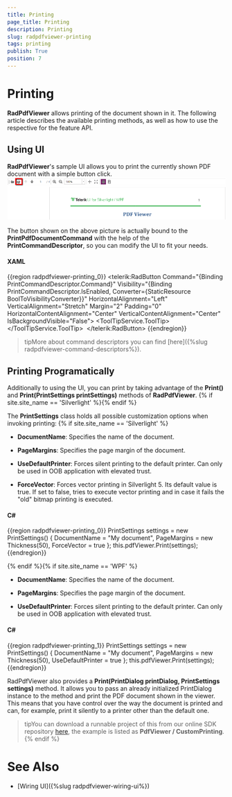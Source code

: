 ```yaml
---
title: Printing
page_title: Printing
description: Printing
slug: radpdfviewer-printing
tags: printing
publish: True
position: 7
---
```


# Printing



__RadPdfViewer__ allows printing of the document shown in it. The following article describes the available printing
        methods, as well as how to use the respective for the feature API.
      

## Using UI

__RadPdfViewer__'s sample UI allows you to print the currently shown PDF document with a simple button click.
        ![Rad Pdf Viewer Printing 03](images/RadPdfViewer_Printing_03.png)

The button shown on the above picture is actually bound to the __PrintPdfDocumentCommand__ with the help of the
          __PrintCommandDescriptor__, so you can modify the UI to fit your needs.
        

#### __XAML__

{{region radpdfviewer-printing_0}}
	      <telerik:RadButton Command="{Binding PrintCommandDescriptor.Command}" Visibility="{Binding PrintCommandDescriptor.IsEnabled, Converter={StaticResource BoolToVisibilityConverter}}" HorizontalAlignment="Left" VerticalAlignment="Stretch" Margin="2" Padding="0" HorizontalContentAlignment="Center" VerticalContentAlignment="Center" IsBackgroundVisible="False">
	        <ToolTipService.ToolTip>
	          <TextBlock Text="Print" />
	        </ToolTipService.ToolTip>
	        <Image Source="/Telerik.Windows.Controls.FixedDocumentViewers;component/Images/printer.png" Stretch="None" />
	      </telerik:RadButton>
	{{endregion}}



>tipMore about command descriptors you can find [here]({%slug radpdfviewer-command-descriptors%}).
          

## Printing Programatically

Additionally to using the UI, you can print by taking advantage of the __Print()__ and
          __Print(PrintSettings printSettings)__ methods of __RadPdfViewer__.
        {% if site.site_name == 'Silverlight' %}{% endif %}

The __PrintSettings__ class holds all possible customization options when invoking printing:
        {% if site.site_name == 'Silverlight' %}

* __DocumentName__: Specifies the name of the document.
              

* __PageMargins__: Specifies the page margin of the document.
              

* __UseDefaultPrinter__: Forces silent printing to the default printer. Can only be used in OOB application with
                elevated trust.
              

* __ForceVector__: Forces vector printing in Silverlight 5. Its default value is true. If set to false, tries to
                execute vector printing and in case it fails the "old" bitmap printing is executed.
              

#### __C#__

{{region radpdfviewer-printing_0}}
	    PrintSettings settings = new PrintSettings()
	    {
	        DocumentName = "My document",
	        PageMargins = new Thickness(50),
	        ForceVector = true
	    };
	    this.pdfViewer.Print(settings);
	{{endregion}}

{% endif %}{% if site.site_name == 'WPF' %}

* __DocumentName__: Specifies the name of the document.
              

* __PageMargins__: Specifies the page margin of the document.
              

* __UseDefaultPrinter__: Forces silent printing to the default printer. Can only be used in OOB application with
                elevated trust.
              

#### __C#__

{{region radpdfviewer-printing_1}}
	    PrintSettings settings = new PrintSettings()
	    {
	        DocumentName = "My document",
	        PageMargins = new Thickness(50),
	        UseDefaultPrinter = true
	    };
	    this.pdfViewer.Print(settings);
	{{endregion}}



RadPdfViewer also provides a __Print(PrintDialog printDialog, PrintSettings settings)__ method. It allows you to pass an
            already initialized PrintDialog instance to the method and print the PDF document shown in the viewer. This means that you have control over the
            way the document is printed and can, for example, print it silently to a printer other than the default one.
          

>tipYou can download a runnable project of this from our online SDK repository
              [here](https://github.com/telerik/xaml-sdk), the example is listed as __PdfViewer / CustomPrinting__.
            {% endif %}

# See Also

 * [Wiring UI]({%slug radpdfviewer-wiring-ui%})
